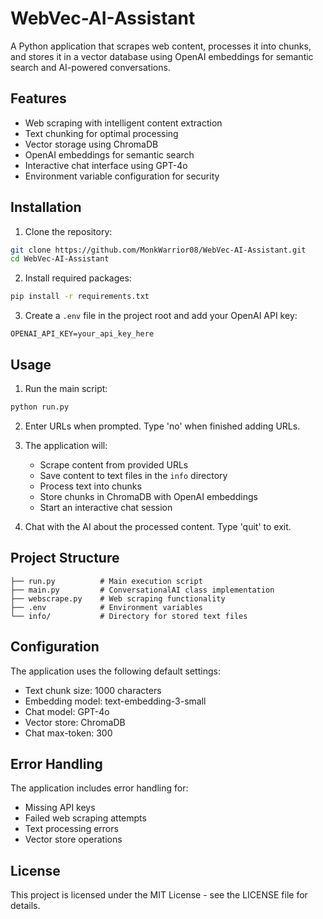 # WebVec-AI-Assistant
A Python application that scrapes web content, processes it into chunks, and stores it in a vector database using OpenAI embeddings for semantic search and AI-powered conversations.

## Features

- Web scraping with intelligent content extraction
- Text chunking for optimal processing
- Vector storage using ChromaDB
- OpenAI embeddings for semantic search
- Interactive chat interface using GPT-4o
- Environment variable configuration for security

## Installation

1. Clone the repository:
```bash
git clone https://github.com/MonkWarrior08/WebVec-AI-Assistant.git
cd WebVec-AI-Assistant
```

2. Install required packages:
```bash
pip install -r requirements.txt
```

3. Create a `.env` file in the project root and add your OpenAI API key:
```
OPENAI_API_KEY=your_api_key_here
```

## Usage

1. Run the main script:
```bash
python run.py
```

2. Enter URLs when prompted. Type 'no' when finished adding URLs.

3. The application will:
   - Scrape content from provided URLs
   - Save content to text files in the `info` directory
   - Process text into chunks
   - Store chunks in ChromaDB with OpenAI embeddings
   - Start an interactive chat session

4. Chat with the AI about the processed content. Type 'quit' to exit.

## Project Structure

```
├── run.py          # Main execution script
├── main.py         # ConversationalAI class implementation
├── webscrape.py    # Web scraping functionality
├── .env            # Environment variables
└── info/           # Directory for stored text files
```

## Configuration

The application uses the following default settings:
- Text chunk size: 1000 characters
- Embedding model: text-embedding-3-small
- Chat model: GPT-4o
- Vector store: ChromaDB
- Chat max-token: 300

## Error Handling

The application includes error handling for:
- Missing API keys
- Failed web scraping attempts
- Text processing errors
- Vector store operations

## License

This project is licensed under the MIT License - see the LICENSE file for details.
